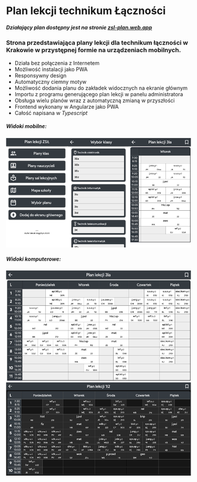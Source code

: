 # Plan lekcji technikum Łączności
##### Działający plan dostępny jest na stronie [zsl-plan.web.app](https://zsl-plan.web.app)

### Strona przedstawiająca plany lekcji dla technikum łączności w Krakowie w przystępnej formie na urządzeniach mobilnych.

* Działa bez połączenia z Internetem
* Możliwość instalacji jako PWA
* Responsywny design
* Automatyczny ciemny motyw
* Możliwość dodania planu do zakładek widocznych na ekranie głównym
* Importu z programu generującego plan lekcji w panelu administratora
* Obsługa wielu planów wraz z automatyczną zmianą w przyszłości
* Frontend wykonany w Angularze jako PWA
* Całość napisana w _Typescript_

##### Widoki mobilne:
![Zrzut z telefonu](/readme-images/mobile.png)
##### Widoki komputerowe:
![Zrzut z komputera](/readme-images/desktop.png)
![Zrzut z komputera](/readme-images/desktop-dark.png)
